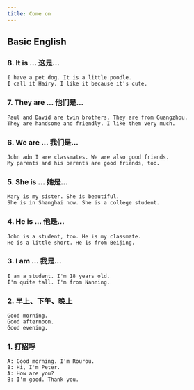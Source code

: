 ```yaml
---
title: Come on
---
```

## Basic English

### 8. It is ... 这是...

```
I have a pet dog. It is a little poodle.
I call it Hairy. I like it because it's cute.
```



### 7. They are ... 他们是...

```
Paul and David are twin brothers. They are from Guangzhou.
They are handsome and friendly. I like them very much.
```



### 6. We are ... 我们是...

```
John adn I are classmates. We are also good friends.
My parents and his parents are good friends, too.
```



### 5. She is ... 她是...

```
Mary is my sister. She is beautiful. 
She is in Shanghai now. She is a college student.
```



### 4. He is ... 他是...

```
John is a student, too. He is my classmate.
He is a little short. He is from Beijing.
```



### 3. I am ... 我是...

```
I am a student. I'm 18 years old.
I'm quite tall. I'm from Nanning.
```



### 2. 早上、下午、晚上

```
Good morning.
Good afternoon.
Good evening.
```



### 1. 打招呼

```
A: Good morning. I'm Rourou.
B: Hi, I'm Peter.
A: How are you?
B: I'm good. Thank you.
```
